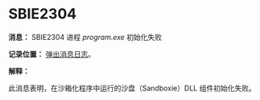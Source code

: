 # SBIE2304

**消息：** SBIE2304 进程 _program.exe_ 初始化失败

**记录位置：** [弹出消息日志](PopupMessageLog.md)。

**解释：**

此消息表明，在沙箱化程序中运行的沙盘（Sandboxie）DLL 组件初始化失败。
